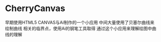 CherryCanvas
============
早期使用HTML5 CANVAS与Ai制作的一个小应用
中间大量使用了贝塞尔曲线来绘制曲线
相关的临界点，使用Ai的钢笔工具取得
通过这个小应用来理解绘图中曲线的理解
